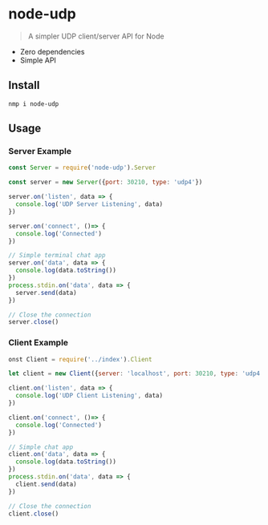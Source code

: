 # node-udp
> A simpler UDP client/server API for Node

- Zero dependencies
- Simple API

## Install
`nmp i node-udp`

## Usage
### Server Example
```js
const Server = require('node-udp').Server

const server = new Server({port: 30210, type: 'udp4'})

server.on('listen', data => {
  console.log('UDP Server Listening', data)
})

server.on('connect', ()=> {
  console.log('Connected')
})

// Simple terminal chat app
server.on('data', data => {
  console.log(data.toString())
})
process.stdin.on('data', data => {
  server.send(data)
})

// Close the connection
server.close()
```

### Client Example
```js
onst Client = require('../index').Client

let client = new Client({server: 'localhost', port: 30210, type: 'udp4'})

client.on('listen', data => {
  console.log('UDP Client Listening', data)
})

client.on('connect', ()=> {
  console.log('Connected')
})

// Simple chat app
client.on('data', data => {
  console.log(data.toString())
})
process.stdin.on('data', data => {
  client.send(data)
})

// Close the connection
client.close()
```